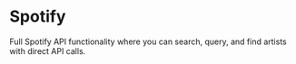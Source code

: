 # Spotify
Full Spotify API functionality where you can search, query, and find artists with direct API calls.
